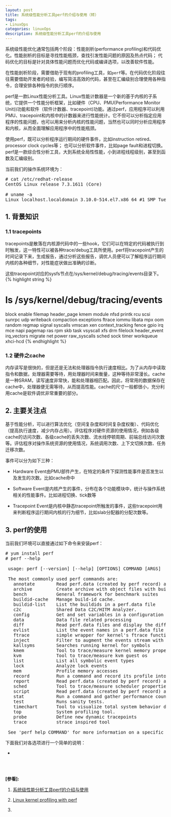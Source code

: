 ```yaml
---
layout: post
title: 系统级性能分析工具perf的介绍与使用（转）
tags:
- LinuxOps
categories: linuxOps
description: 系统级性能分析工具perf的介绍与使用
---
```



系统级性能优化通常包括两个阶段：性能剖析(performance profiling)和代码优化。性能剖析的目标是寻找性能瓶颈，查找引发性能问题的原因及热点代码； 代码优化的目标是针对具体性能问题而优化代码或编译选项，以改善软件性能。

在性能剖析阶段，需要借助于现有的profiling工具，如```perf```等。在代码优化阶段往往需要借助开发者的经验，编写简洁高效的代码，甚至在汇编级别合理使用各种指令，合理安排各种指令的执行顺序。

perf是一款Linux性能分析工具。Linux性能计数器是一个新的基于内核的子系统，它提供一个性能分析框架，比如硬件（CPU、PMU(Performance Monitor Unit))功能和软件（软件计数器、tracepoint)功能。通过perf，应用程序可以利用PMU、tracepoint和内核中的计数器来进行性能统计。它不但可以分析指定应用程序的性能问题，也可以用来分析内核的性能问题，当然也可以同时分析应用程序和内核，从而全面理解应用程序中的性能瓶颈。


使用perf，既可以分析程序运行期间的硬件事件，比如instruction retired、processor clock cycles等； 也可以分析软件事件，比如page fault和进程切换。perf是一款综合性分析工具，大到系统全局性性能，小到进程线程级别，甚至到函数及汇编级别。

当前我们的操作系统环境为：
<pre>
# cat /etc/redhat-release 
CentOS Linux release 7.3.1611 (Core) 

# uname -a
Linux localhost.localdomain 3.10.0-514.el7.x86_64 #1 SMP Tue Nov 22 16:42:41 UTC 2016 x86_64 x86_64 x86_64 GNU/Linux
</pre>

<!-- more -->

## 1. 背景知识

### 1.1 tracepoints
tracepoints是散落在内核源代码中的一些hook，它们可以在特定的代码被执行到时触发，这一特性可以被各种trace/debug工具所使用。perf将tracepoint产生的时间记录下来，生成报告，通过分析这些报告，调优人员便可以了解程序运行期间内核的各种细节，对性能症状做出准确的诊断。

这些tracepoint对应的sysfs节点在/sys/kernel/debug/tracing/events目录下。
{% highlight string %}
# ls /sys/kernel/debug/tracing/events
block             enable      filemap       header_page  kmem     module  nfsd     printk        rcu     scsi    sunrpc    udp        writeback
compaction        exceptions  ftrace        iommu        libata   mpx     oom      random        regmap  signal  syscalls  vmscan     xen
context_tracking  fence       gpio          irq          mce      napi    pagemap  ras           rpm     skb     task      vsyscall   xfs
drm               filelock    header_event  irq_vectors  migrate  net     power    raw_syscalls  sched   sock    timer     workqueue  xhci-hcd
{% endhighlight %}


### 1.2 硬件之cache
内存读写是很快的，但是还是无法和处理器指令执行速度相比。为了从内存中读取指令和数据，处理器需要等待，用处理器时间来衡量，这种等待非常漫长。cache是一种SRAM，读写速度非常快，能和处理器相匹配。因此，将常用的数据保存在cache中，处理器便无需等待，从而提高性能。cache的尺寸一般都很小，充分利用cache是软件调优非常重要的部分。

## 2. 主要关注点
基于性能分析，可以进行算法优化（空间复杂度和时间复杂度权衡）、代码优化（提高执行速度，减少内存占用）。评估程序对硬件资源的使用情况，例如各级cache的访问次数、各级cache的丢失次数、流水线停顿周期、前端总线访问次数等。评估程序对操作系统资源的使用情况，系统调用次数、上下文切换次数、任务迁移次数。

事件可以分为如下三种：

* Hardware Event由PMU部件产生，在特定的条件下探测性能事件是否发生以及发生的次数。比如cache命中

* Software Event是内核产生的事件，分布在各个功能模块中，统计与操作系统相关的性能事件。比如进程切换、tick数等

* Tracepoint Event是内核中静态tracepoint所触发的事件，这些tracepoint用来判断程序运行期间内核的行为细节，比如slab分配器的分配次数等。

## 3. perf的使用
当前我们环境可以直接通过如下命令来安装perf：
<pre>
# yum install perf
# perf --help

 usage: perf [--version] [--help] [OPTIONS] COMMAND [ARGS]

 The most commonly used perf commands are:
   annotate        Read perf.data (created by perf record) and display annotated code
   archive         Create archive with object files with build-ids found in perf.data file
   bench           General framework for benchmark suites
   buildid-cache   Manage build-id cache.
   buildid-list    List the buildids in a perf.data file
   c2c             Shared Data C2C/HITM Analyzer.
   config          Get and set variables in a configuration file.
   data            Data file related processing
   diff            Read perf.data files and display the differential profile
   evlist          List the event names in a perf.data file
   ftrace          simple wrapper for kernel's ftrace functionality
   inject          Filter to augment the events stream with additional information
   kallsyms        Searches running kernel for symbols
   kmem            Tool to trace/measure kernel memory properties
   kvm             Tool to trace/measure kvm guest os
   list            List all symbolic event types
   lock            Analyze lock events
   mem             Profile memory accesses
   record          Run a command and record its profile into perf.data
   report          Read perf.data (created by perf record) and display the profile
   sched           Tool to trace/measure scheduler properties (latencies)
   script          Read perf.data (created by perf record) and display trace output
   stat            Run a command and gather performance counter statistics
   test            Runs sanity tests.
   timechart       Tool to visualize total system behavior during a workload
   top             System profiling tool.
   probe           Define new dynamic tracepoints
   trace           strace inspired tool

 See 'perf help COMMAND' for more information on a specific command.
</pre>
下面我们对各选项进行一个简单的说明：

* 














<br />
<br />

**[参看]:**

1. [系统级性能分析工具perf的介绍与使用](https://www.cnblogs.com/arnoldlu/p/6241297.html)

2. [Linux kernel profiling with perf](https://perf.wiki.kernel.org/index.php/Tutorial)

3. []()



<br />
<br />
<br />


